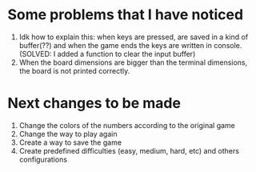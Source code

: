 # Some problems that I have noticed

1. Idk how to explain this: when keys are pressed, are saved in a kind of buffer(??) and when the game ends the keys are written in console. (SOLVED: I added a function to clear the input buffer)
2. When the board dimensions are bigger than the terminal dimensions, the board is not printed correctly.

# Next changes to be made

1. Change the colors of the numbers according to the original game
2. Change the way to play again
3. Create a way to save the game 
4. Create predefined difficulties (easy, medium, hard, etc) and others configurations